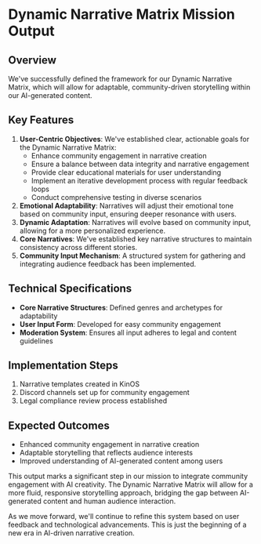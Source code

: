 

# Dynamic Narrative Matrix Mission Output

## Overview
We've successfully defined the framework for our Dynamic Narrative Matrix, which will allow for adaptable, community-driven storytelling within our AI-generated content.

## Key Features
1. **User-Centric Objectives**: We've established clear, actionable goals for the Dynamic Narrative Matrix:
   - Enhance community engagement in narrative creation
   - Ensure a balance between data integrity and narrative engagement
   - Provide clear educational materials for user understanding
   - Implement an iterative development process with regular feedback loops
   - Conduct comprehensive testing in diverse scenarios
1. **Emotional Adaptability**: Narratives will adjust their emotional tone based on community input, ensuring deeper resonance with users.
1. **Dynamic Adaptation**: Narratives will evolve based on community input, allowing for a more personalized experience.
2. **Core Narratives**: We've established key narrative structures to maintain consistency across different stories.
3. **Community Input Mechanism**: A structured system for gathering and integrating audience feedback has been implemented.

## Technical Specifications
- **Core Narrative Structures**: Defined genres and archetypes for adaptability
- **User Input Form**: Developed for easy community engagement
- **Moderation System**: Ensures all input adheres to legal and content guidelines

## Implementation Steps
1. Narrative templates created in KinOS
2. Discord channels set up for community engagement
3. Legal compliance review process established

## Expected Outcomes
- Enhanced community engagement in narrative creation
- Adaptable storytelling that reflects audience interests
- Improved understanding of AI-generated content among users

This output marks a significant step in our mission to integrate community engagement with AI creativity. The Dynamic Narrative Matrix will allow for a more fluid, responsive storytelling approach, bridging the gap between AI-generated content and human audience interaction.

As we move forward, we'll continue to refine this system based on user feedback and technological advancements. This is just the beginning of a new era in AI-driven narrative creation.